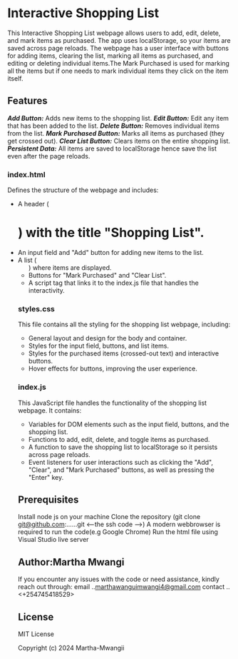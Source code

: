 # Interactive Shopping List
This Interactive Shopping List webpage allows users to add, edit, delete, and mark items as purchased. The app uses localStorage, so your items are saved across page reloads. The webpage has a user interface with buttons for adding items, clearing the list, marking all items as purchased, and editing or deleting individual items.The Mark Purchased is used for marking all the items but if one needs to mark individual items they click on the item itself.

## Features
***Add Button:*** Adds new items to the shopping list.
***Edit Button:*** Edit any item that has been added to the list.
***Delete Button:*** Removes individual items from the list.
***Mark Purchased Button:*** Marks all items as purchased (they get crossed out).
***Clear List Button:*** Clears items on the entire shopping list.
***Persistent Data:*** All items are saved to localStorage hence save the list even after the page reloads.

### index.html
Defines the structure of the webpage and includes:
+ A header (<h1>) with the title "Shopping List".
+ An input field and "Add" button for adding new items to the list.
+ A list (<ul>) where items are displayed.
+ Buttons for "Mark Purchased" and "Clear List".
+ A script tag that links it to the index.js file that handles the interactivity.

### styles.css
This file contains all the styling for the shopping list webpage, including:
+ General layout and design for the body and container.
+ Styles for the input field, buttons, and list items.
+ Styles for the purchased items (crossed-out text) and interactive buttons.
+ Hover effects for buttons, improving the user experience.

### index.js
This JavaScript file handles the functionality of the shopping list webpage. It contains:
+ Variables for DOM elements such as the input field, buttons, and the shopping list.
+ Functions to add, edit, delete, and toggle items as purchased.
+ A function to save the shopping list to localStorage so it persists across page reloads.
+ Event listeners for user interactions such as clicking the "Add", "Clear", and "Mark Purchased" buttons, as well as    pressing the "Enter" key.

## Prerequisites
 Install  node js  on your machine 
 Clone the repository (git clone git@github.com:......git <--the ssh code -->)
 A modern webbrowser is required to run the code(e.g Google Chrome)
 Run the html file using Visual Studio live server

## Author:Martha Mwangi
 If you encounter any issues with the code or need assistance, kindly reach out through:
 email ..<marthawanguimwangi4@gmail.com> 
 contact ..<+254745418529>

## License
 MIT License

 Copyright (c) 2024 Martha-Mwangii